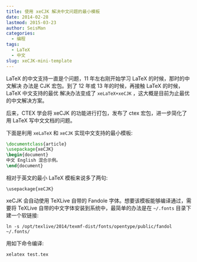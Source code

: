 ```yaml
---
title: 使用 xeCJK 解决中文问题的最小模板
date: 2014-02-28
lastmod: 2015-03-23
author: SeisMan
categories:
  - 编程
tags:
  - LaTeX
  - 中文
slug: xeCJK-mini-template
---
```


LaTeX 的中文支持一直是个问题，11 年左右刚开始学习 LaTeX 的时候，那时的中文解决
办法是 CJK 宏包。到了 12 年或 13 年的时候，再接触 LaTeX 的时候，LaTeX 中文支持的最优
解决办法变成了 `xeLaTeX+xeCJK` ，这大概是目前为止最优的中文解决方案。

后来，CTEX 学会将 xeCJK 的功能进行打包，发布了 ctex 宏包，进一步简化了用 LaTeX
写中文文档的问题。

<!--more-->

下面是利用 `xeLaTeX` 和 `xeCJK` 实现中文支持的最小模板:

``` latex
\documentclass{article}
\usepackage{xeCJK}
\begin{document}
中文 English 混合示例。
\end{document}
```

相对于英文的最小 LaTeX 模板来说多了两句:

    \usepackage{xeCJK}

xeCJK 会自动使用 TeXLive 自带的 Fandole 字体。想要该模板能够编译通过，需要将
TeXLive 自带的中文字体安装到系统中，最简单的办法是在 `~/.fonts` 目录下建一个软链接:

    ln -s /opt/texlive/2014/texmf-dist/fonts/opentype/public/fandol ~/.fonts/

用如下命令编译:

    xelatex test.tex
